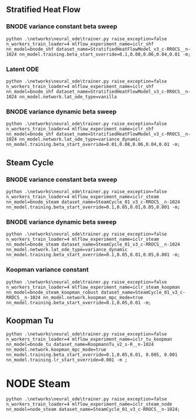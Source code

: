 ## Stratified Heat Flow

### BNODE variance constant beta sweep

    python .\networks\neural_ode\trainer.py raise_exception=false n_workers_train_loader=4 mlflow_experiment_name=iclr_shf nn_model=bnode_shf dataset_name=StratifiedHeatFlowModel_v3_c-RROCS__n-1024 nn_model.training.beta_start_override=0.1,0.08,0.06,0.04,0.01 -m;

 ### Latent ODE

    python .\networks\neural_ode\trainer.py raise_exception=false n_workers_train_loader=4 mlflow_experiment_name=iclr_shf nn_model=bnode_shf dataset_name=StratifiedHeatFlowModel_v3_c-RROCS__n-1024 nn_model.network.lat_ode_type=vanilla

### BNODE variance dynamic beta sweep

    python .\networks\neural_ode\trainer.py raise_exception=false n_workers_train_loader=4 mlflow_experiment_name=iclr_shf nn_model=bnode_shf dataset_name=StratifiedHeatFlowModel_v3_c-RROCS__n-1024 nn_model.network.lat_ode_type=variance_dynamic nn_model.training.beta_start_override=0.01,0.08,0.06,0.04,0.01 -m;

## Steam Cycle

### BNODE variance constant beta sweep

    python .\networks\neural_ode\trainer.py raise_exception=false n_workers_train_loader=4 mlflow_experiment_name=iclr_steam nn_model=bnode_steam dataset_name=SteamCycle_01_v3_c-RROCS__n-1024 nn_model.training.beta_start_override=0.1,0.05,0.01,0.05,0.001 -m; 

### BNODE variance dynamic beta sweep

    python .\networks\neural_ode\trainer.py raise_exception=false n_workers_train_loader=4 mlflow_experiment_name=iclr_steam nn_model=bnode_steam dataset_name=SteamCycle_01_v3_c-RROCS__n-1024 nn_model.network.lat_ode_type=variance_dynamic nn_model.training.beta_start_override=0.1,0.05,0.01,0.05,0.001 -m; 
    

### Koopman variance constant

    python .\networks\neural_ode\trainer.py raise_exception=false n_workers_train_loader=4 mlflow_experiment_name=iclr_steam_koopman nn_model=bnode_steam_koopman_robust dataset_name=SteamCycle_01_v3_c-RROCS__n-1024 nn_model.network.koopman_mpc_mode=true nn_model.training.beta_start_override=0.1,0.05,0.01 -m; 


## Koopman Tu

    python .\networks\neural_ode\trainer.py raise_exception=false n_workers_train_loader=4 mlflow_experiment_name=iclr_tu_koopman nn_model=bnode_tu dataset_name=KoopmannTu_v2_s-R__n-1024 nn_model.network.koopman_mpc_mode=true nn_model.training.beta_start_override=0.1,0.05,0.01, 0.005, 0.001 nn_model.training.lr_start_override=0.001 -m ;
    

# NODE Steam

    python .\networks\neural_ode\trainer.py raise_exception=false n_workers_train_loader=4 mlflow_experiment_name=iclr_steam_node nn_model=node_steam dataset_name=SteamCycle_01_v3_c-RROCS__n-1024;
